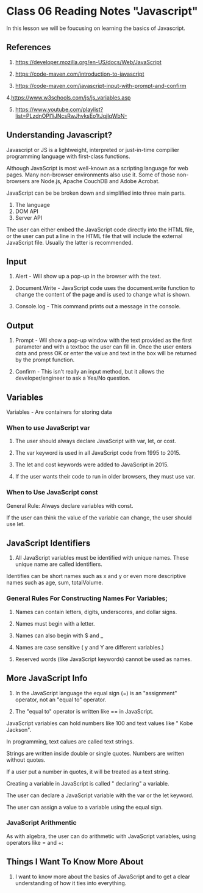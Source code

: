 # Class 06 Reading Notes "Javascript"

 In this lesson we will be foucusing on learning the basics of Javascript.  

## References 

1. https://developer.mozilla.org/en-US/docs/Web/JavaScript

2. https://code-maven.com/introduction-to-javascript

3. https://code-maven.com/javascript-input-with-prompt-and-confirm

4.https://www.w3schools.com/js/js_variables.asp

5. https://www.youtube.com/playlist?list=PLzdnOPI1iJNcsRwJhvksEo1tJqjIqWbN-

## Understanding  Javascript?

Javascript or JS is a lightweight, interpreted or just-in-time compilier programming language with first-class functions. 

Although JavaScript is most well-known as a scripting language for web pages. Many non-browser environments also use it. Some of those non-browsers are Node.js, Apache CouchDB and Adobe Acrobat.

JavaScript can be be broken down and simplified into three main parts.

1. The language 
2. DOM API
3. Server API

The user can either embed the JavaScript code directly into the HTML file, or the user can put a line in the HTML file that will include the external JavaScript file. Usually the latter is recommended.

## Input 

1. Alert - Will show up a pop-up in the browser with the text.

2. Document.Write - JavaScript code uses the document.write function to change the content of the page and is used to change what is shown.

3. Console.log - This command prints out a message in the console.

## Output 

1. Prompt - Wil show a pop-up window with the text provided as the first parameter and with a textboc the user can fill in. Once the user enters data and press OK or enter the value and text in the box will be returned by the prompt function.

2. Confirm - This isn't really an input method, but it allows the developer/engineer to ask a Yes/No question.

## Variables

Variables - Are containers for storing data

### When to use JavaScript var

1. The user should always declare JavaScript with var, let, or cost.

2. The var keyword is used in all  JavaScript code from 1995 to 2015.

3. The let and cost keywords were added to JavaScript in 2015.

4. If the user wants their code to run in older browsers, they must use var.

### When to Use JavaScript const

General Rule: Always declare variables with const.

If the user can think the value of the variable can change, the user should use let.

## JavaScript Identifiers

1. All JavaScript variables must be identified with unique names. These unique name are called identifiers.

Identifies can be short names such as x and y or even more descriptive names such as age, sum, totalVolume.

### General Rules For Constructing Names For Variables;

1. Names can contain letters, digits, underscores, and dollar signs.

2. Names must begin with a letter.

3. Names can also begin with $ and _

4. Names are case sensitive ( y and Y are different variables.)

5. Reserved words (like JavaScript keywords) cannot be used as names.

## More JavaScript Info

1. In the JavaScript language the equal sign (=) is an "assignment" operator, not an "equal to" operator.

2. The "equal to" operator is written like == in JavaScript.

JavaScript variables can hold numbers like 100 and text values like " Kobe Jackson".

In programming, text calues are called text strings.

Strings are written inside double or single quotes. Numbers are written without quotes.

If a user put a number in quotes, it will be treated as a text string.

Creating a variable in JavaScript is called " declaring" a variable.

The user can declare a JavaScript variable with the var or the let keyword.

The user can assign a value to a variable using the equal sign.

### JavaScript Arithmentic

As with algebra, the user can do arithmetic with JavaScript variables, using operators like = and +:

## Things I Want To Know More About

1. I want to know more about the basics of JavaScript and to get a clear understanding of how it ties into everything.